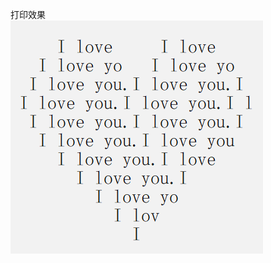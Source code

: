 打印效果  
![image](https://github.com/SnhAenIgseAl/NetUneaseCloudTime/blob/master/images/I%20love%20you.png) 

